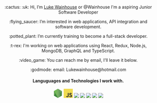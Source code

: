 <div align="center">
<p>:cactus: :uk: Hi, I’m <a href="https://registry.jsonresume.org/Wainhouse?theme=Elegant">Luke Wainhouse</a> or @Wainhouse I'm a aspiring Junior Software Developer</p>
<p>:flying_saucer: I’m interested in web applications, API integration and software development. </p>
<p>:potted_plant: I’m currently training to become a full-stack developer.</p>
<p>:t-rex: I'm working on web applications using  React, Redux, Node.js, MongoDB, GraphQL and TypeScript.</p>
<p>:video_game: You can reach me by email, I'll leave it below.</p>
:godmode: email: Lukewainhouse@hotmail.com
</div>
<!---
Wainhouse/Wainhouse is a ✨ special ✨ repository because its `README.md` (this file) appears on your GitHub profile.
You can click the Preview link to take a look at your changes.
--->

<div align="center">
<h4>Languguages and Technologies I work with.</h4>
<img src="https://raw.githubusercontent.com/github/explore/80688e429a7d4ef2fca1e82350fe8e3517d3494d/topics/nodejs/nodejs.png" style="max-width: 100%;" height="30">
<img src="https://raw.githubusercontent.com/github/explore/80688e429a7d4ef2fca1e82350fe8e3517d3494d/topics/javascript/javascript.png" style="max-width: 100%;" height="30">
<img src="https://upload.wikimedia.org/wikipedia/commons/thumb/c/c3/Python-logo-notext.svg/1200px-Python-logo-notext.svg.png" style="max-width: 100%;" height="20">
<img src="https://download.logo.wine/logo/MySQL/MySQL-Logo.wine.png" style="max-width: 100%;" height="30">
<img src="https://upload.wikimedia.org/wikipedia/commons/thumb/4/47/React.svg/1200px-React.svg.png" style="max-width: 100%;" height="30">
<img src="https://www.logolynx.com/images/logolynx/1a/1a6dec46e15b0c11c178b4c7d1efd937.png" style="max-width: 100%;" height="30">
<img src="https://www.logolynx.com/images/logolynx/83/83e6d44c52029ae76cebafe2e27d6dfc.png" style="max-width: 100%;" height="30">

  
<!-- </div
<br></br>
<div align="center">
<a href="https://github.com/anuraghazra/github-readme-stats">
  <img align="center" src="https://github-readme-stats.vercel.app/api/pin/?username=wainhouse&repo=github-readme-stats" />
</a>
<p></p>
<a href="https://github.com/anuraghazra/convoychat">
  <img align="center" src="https://github-readme-stats.vercel.app/api/pin/?username=wainhouse&repo=convoychat" />
</a>
</div>
 -->
